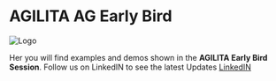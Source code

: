 # AGILITA AG Early Bird
![Logo](https://www.agilita.ch/wp-content/uploads/2021/01/AGILITA-logo-e1609922404797.png)

Her you will find examples and demos shown in the **AGILITA Early Bird Session**. Follow us on LinkedIN to see the latest Updates [LinkedIN](https://www.linkedin.com/groups/9064384/)
